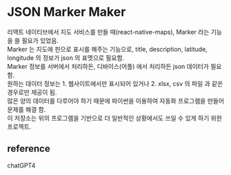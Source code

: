 # JSON Marker Maker

리액트 네이티브에서 지도 서비스를 만들 때(react-native-maps), Marker 라는 기능을 쓸 필요가 있었음.  
Marker 는 지도에 핀으로 표시를 해주는 기능으로, title, description, latitude, longitude 의 정보가 json 의 표멧으로 필요함.  
Marker 정보를 서버에서 처리하든, 디바이스(어플) 에서 처리하든 json 데이터가 필요함.  
원하는 데이터 정보는 1. 웹사이트에서만 표시되어 있거나 2. xlsx, csv 의 파일 과 같은 경우로만 제공이 됨.  
많은 양의 데이터를 다루어야 하기 때문에 파이썬을 이용하여 자동화 프로그램을 만들어 문제를 해결 함.  
이 저장소는 위의 프로그램을 기반으로 더 일반적인 상황에서도 쓰일 수 있게 하기 위한 프로젝트.  

## reference
chatGPT4
